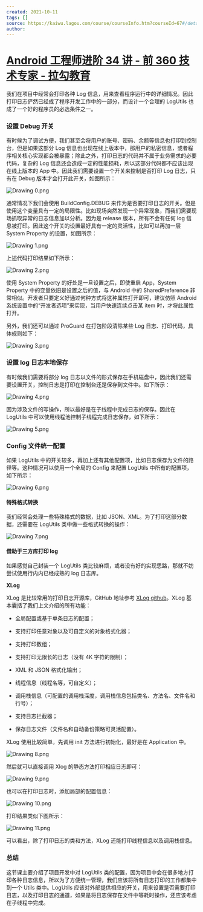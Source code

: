 ```yaml
---
created: 2021-10-11
tags: []
source: https://kaiwu.lagou.com/course/courseInfo.htm?courseId=67#/detail/pc?id=1854
author: 
---
```


# [Android 工程师进阶 34 讲 - 前 360 技术专家 - 拉勾教育](https://kaiwu.lagou.com/course/courseInfo.htm?courseId=67#/detail/pc?id=1854)


我们在项目中经常会打印各种 Log 信息，用来查看程序运行中的详细情况。因此打印日志俨然已经成了程序开发工作中的一部分，而设计一个合理的 LogUtils 也成了一个好的程序员的必选条件之一。

### 设置 Debug 开关

有时候为了调试方便，我们甚至会将用户的账号、密码、余额等信息也打印到控制台，但是如果这部分 Log 信息也出现在线上版本中，那用户的私密信息，或者程序相关核心实现都会被暴露；除此之外，打印日志的代码并不属于业务需求的必要代码，复杂的 Log 信息还会造成一定的性能损耗，所以这部分代码都不应该出现在线上版本的 App 中。因此我们需要设置一个开关来控制是否打印 Log 日志，只有在 Debug 版本才会打开此开关，如图所示：

![Drawing 0.png](https://s0.lgstatic.com/i/image/M00/2B/32/Ciqc1F79yuOAKRc0AACn5J73xWc380.png)

通常情况下我们会使用 BuildConfig.DEBUG 来作为是否要打印日志的开关。但是使用这个变量具有一定的局限性。比如现场突然发现一个异常现象，而我们需要现场抓取异常的日志信息加以分析。因为是 release 版本，所有不会有任何 log 信息被打印。因此这个开关的设置最好具有一定的灵活性，比如可以再加一层 System Property 的设置，如图所示：

![Drawing 1.png](https://s0.lgstatic.com/i/image/M00/2B/32/Ciqc1F79yuuASf4RAAEC0G7d1i8786.png)

上述代码打印结果如下所示：

![Drawing 2.png](https://s0.lgstatic.com/i/image/M00/2B/32/Ciqc1F79yvGAWzgGAAAydEsKlLQ971.png)

使用 System Property 的好处是一旦设置之后，即使重启 App，System Property 中的变量依旧是设置之后的值，与 Android 中的 SharedPreference 非常相似。开发者只要定义好通过何种方式将这种属性打开即可，建议仿照 Android 系统设置中的“开发者选项”来实现，当用户快速连续点击某 item 时，才将此属性打开。

另外，我们还可以通过 ProGuard 在打包阶段清除某些 Log 日志、打印代码，具体规则如下：

![Drawing 3.png](https://s0.lgstatic.com/i/image/M00/2B/3D/CgqCHl79yviAcvLDAABHPRbfCl0210.png)

### 设置 log 日志本地保存

有时候我们需要将部分 log 日志以文件的形式保存在手机磁盘中，因此我们还需要设置开关，控制日志是打印在控制台还是保存到文件中。如下所示：

![Drawing 4.png](https://s0.lgstatic.com/i/image/M00/2B/32/Ciqc1F79ywGAUMaFAAHDevPE_DI210.png)

因为涉及文件的写操作，所以最好是在子线程中完成日志的保存。因此在 LogUtils 中可以使用线程池控制子线程完成日志保存，如下所示：

![Drawing 5.png](https://s0.lgstatic.com/i/image/M00/2B/3D/CgqCHl79ywiAETP_AAI_AuTvNC0527.png)

### Config 文件统一配置

如果 LogUtils 中的开关较多，再加上还有其他配置项，比如日志保存为文件的路径等。这种情况可以使用一个全局的 Config 来配置 LogUtils 中所有的配置项，如下所示：

![Drawing 6.png](https://s0.lgstatic.com/i/image/M00/2B/32/Ciqc1F79yxCAZsaGAALTVgPeDRg031.png)

#### 特殊格式转换

我们经常会处理一些特殊格式的数据，比如 JSON、XML。为了打印这部分数据，还需要在 LogUtils 类中做一些格式转换的操作：

![Drawing 7.png](https://s0.lgstatic.com/i/image/M00/2B/3D/CgqCHl79yxmAaF8EAAKcSdHKQ3Y185.png)

#### 借助于三方库打印 log

如果感觉自己封装一个 LogUtils 类比较麻烦，或者没有好的实现思路，那就不妨尝试使用行内内已经成熟的 log 日志库。

**XLog**

XLog 是比较常用的打印日志开源库，GitHub 地址参考 [XLog github](https://github.com/elvishew/XLog/blob/master/README_ZH.md)。XLog 基本囊括了我们上文介绍的所有功能：

-   全局配置或基于单条日志的配置；
    
-   支持打印任意对象以及可自定义的对象格式化器；
    
-   支持打印数组；
    
-   支持打印无限长的日志（没有 4K 字符的限制）；
    
-   XML 和 JSON 格式化输出；
    
-   线程信息（线程名等，可自定义）；
    
-   调用栈信息（可配置的调用栈深度，调用栈信息包括类名、方法名、文件名和行号）；
    
-   支持日志拦截器；
    
-   保存日志文件（文件名和自动备份策略可灵活配置）。
    

XLog 使用比较简单，先调用 init 方法进行初始化，最好是在 Application 中。

![Drawing 8.png](https://s0.lgstatic.com/i/image/M00/2B/32/Ciqc1F79yyOAXOcKAAFJcacSgv8868.png)

然后就可以直接调用 Xlog 的静态方法打印相应日志即可：

![Drawing 9.png](https://s0.lgstatic.com/i/image/M00/2B/3D/CgqCHl79yyqATI2zAACuVSGDEV8600.png)

也可以在打印日志时，添加局部的配置信息：

![Drawing 10.png](https://s0.lgstatic.com/i/image/M00/2B/3D/CgqCHl79yzmAZ3OIAABv32_jBIU173.png)

打印结果类似下图所示：

![Drawing 11.png](https://s0.lgstatic.com/i/image/M00/2B/32/Ciqc1F79yz-AQZIZAADeZb8f9-Y734.png)

可以看出，除了打印日志的类和方法，XLog 还能打印线程信息以及调用栈信息。

### 总结

这节课主要介绍了项目开发中对 LogUtils 类的配置，因为项目中会在很多地方打印各种日志信息，所以为了方便统一管理，我们应该将所有日志打印的工作都集中到一个 Utils 类中。LogUtils 应该对外部提供相应的开关，用来设置是否需要打印日志，以及打印日志的通道，如果是将日志保存在文件中等耗时操作，还应该考虑在子线程中完成。
